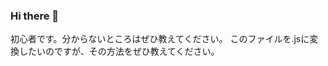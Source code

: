 ### Hi there 👋
初心者です。分からないところはぜひ教えてください。
このファイルを.jsに変換したいのですが、その方法をぜひ教えてください。
<!--
**100old/100old** is a ✨ _special_ ✨ repository because its `README.md` (this file) appears on your GitHub profile.

Here are some ideas to get you started:

- 🔭 I’m currently working on ...
- 🌱 I’m currently learning ...
- 👯 I’m looking to collaborate on ...
- 🤔 I’m looking for help with ...
- 💬 Ask me about ...
- 📫 How to reach me: ...
- 😄 Pronouns: ...
- ⚡ Fun fact: ...
-->
